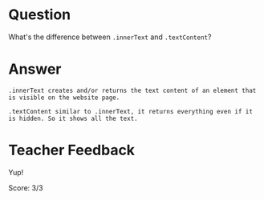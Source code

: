 # Question
What's the difference between `.innerText` and `.textContent`?

# Answer
    .innerText creates and/or returns the text content of an element that is visible on the website page.

    .textContent similar to .innerText, it returns everything even if it is hidden. So it shows all the text. 

# Teacher Feedback

Yup!

Score: 3/3